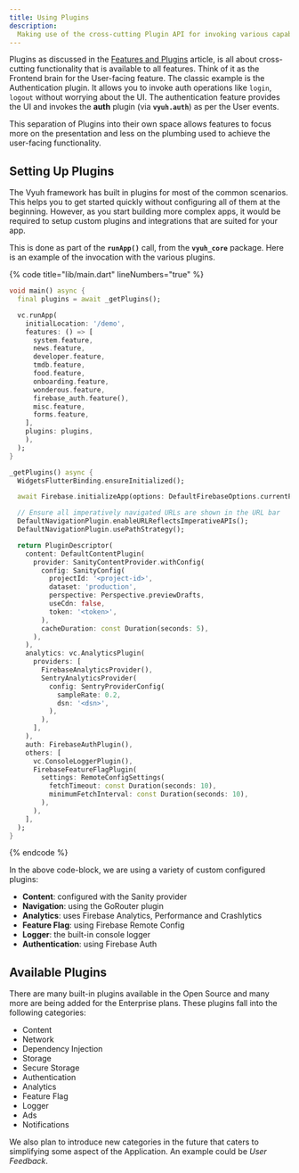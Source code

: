 ```yaml
---
title: Using Plugins
description:
  Making use of the cross-cutting Plugin API for invoking various capabilities
---
```


Plugins as discussed in the
[Features and Plugins](../concepts/features-and-plugins.md) article, is all
about cross-cutting functionality that is available to all features. Think of it
as the Frontend brain for the User-facing feature. The classic example is the
Authentication plugin. It allows you to invoke auth operations like `login`,
`logout` without worrying about the UI. The authentication feature provides the
UI and invokes the **auth** plugin (via **`vyuh.auth`**) as per the User events.

This separation of Plugins into their own space allows features to focus more on
the presentation and less on the plumbing used to achieve the user-facing
functionality.

## Setting Up Plugins

The Vyuh framework has built in plugins for most of the common scenarios. This
helps you to get started quickly without configuring all of them at the
beginning. However, as you start building more complex apps, it would be
required to setup custom plugins and integrations that are suited for your app.

This is done as part of the **`runApp()`** call, from the **`vyuh_core`**
package. Here is an example of the invocation with the various plugins.

{% code title="lib/main.dart" lineNumbers="true" %}

```dart
void main() async {
  final plugins = await _getPlugins();

  vc.runApp(
    initialLocation: '/demo',
    features: () => [
      system.feature,
      news.feature,
      developer.feature,
      tmdb.feature,
      food.feature,
      onboarding.feature,
      wonderous.feature,
      firebase_auth.feature(),
      misc.feature,
      forms.feature,
    ],
    plugins: plugins,
    ),
  );
}

_getPlugins() async {
  WidgetsFlutterBinding.ensureInitialized();

  await Firebase.initializeApp(options: DefaultFirebaseOptions.currentPlatform);

  // Ensure all imperatively navigated URLs are shown in the URL bar
  DefaultNavigationPlugin.enableURLReflectsImperativeAPIs();
  DefaultNavigationPlugin.usePathStrategy();

  return PluginDescriptor(
    content: DefaultContentPlugin(
      provider: SanityContentProvider.withConfig(
        config: SanityConfig(
          projectId: '<project-id>',
          dataset: 'production',
          perspective: Perspective.previewDrafts,
          useCdn: false,
          token: '<token>',
        ),
        cacheDuration: const Duration(seconds: 5),
      ),
    ),
    analytics: vc.AnalyticsPlugin(
      providers: [
        FirebaseAnalyticsProvider(),
        SentryAnalyticsProvider(
          config: SentryProviderConfig(
            sampleRate: 0.2,
            dsn: '<dsn>',
          ),
        ),
      ],
    ),
    auth: FirebaseAuthPlugin(),
    others: [
      vc.ConsoleLoggerPlugin(),
      FirebaseFeatureFlagPlugin(
        settings: RemoteConfigSettings(
          fetchTimeout: const Duration(seconds: 10),
          minimumFetchInterval: const Duration(seconds: 10),
        ),
      ),
    ],
  );
}

```

{% endcode %}

In the above code-block, we are using a variety of custom configured plugins:

- **Content**: configured with the Sanity provider
- **Navigation**: using the GoRouter plugin
- **Analytics**: uses Firebase Analytics, Performance and Crashlytics
- **Feature Flag**: using Firebase Remote Config
- **Logger**: the built-in console logger
- **Authentication**: using Firebase Auth

## Available Plugins

There are many built-in plugins available in the Open Source and many more are
being added for the Enterprise plans. These plugins fall into the following
categories:

- Content
- Network
- Dependency Injection
- Storage
- Secure Storage
- Authentication
- Analytics
- Feature Flag
- Logger
- Ads
- Notifications

We also plan to introduce new categories in the future that caters to
simplifying some aspect of the Application. An example could be _User Feedback_.
